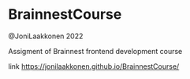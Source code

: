 # BrainnestCourse
@JoniLaakkonen 2022

Assigment of Brainnest frontend development course


link https://jonilaakkonen.github.io/BrainnestCourse/
